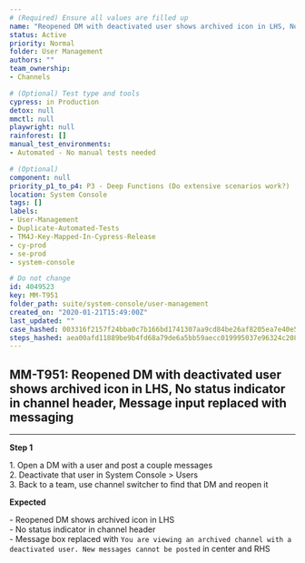 ```yaml
---
# (Required) Ensure all values are filled up
name: "Reopened DM with deactivated user shows archived icon in LHS, No status indicator in channel header, Message input replaced with messaging"
status: Active
priority: Normal
folder: User Management
authors: ""
team_ownership: 
- Channels

# (Optional) Test type and tools
cypress: in Production
detox: null
mmctl: null
playwright: null
rainforest: []
manual_test_environments: 
- Automated - No manual tests needed

# (Optional)
component: null
priority_p1_to_p4: P3 - Deep Functions (Do extensive scenarios work?)
location: System Console
tags: []
labels: 
- User-Management
- Duplicate-Automated-Tests
- TM4J-Key-Mapped-In-Cypress-Release
- cy-prod
- se-prod
- system-console

# Do not change
id: 4049523
key: MM-T951
folder_path: suite/system-console/user-management
created_on: "2020-01-21T15:49:00Z"
last_updated: ""
case_hashed: 003316f2157f24bba0c7b166bd1741307aa9cd84be26af8205ea7e40e563580a353d2c4b42221c820cc25ddd797136f5
steps_hashed: aea00afd11889be9b4fd68a79de6a5bb59aecc019995037e96324c208e35156ed0a50a1c6f1a34f94cbb5b0c3e915c4d
---
```


## MM-T951: Reopened DM with deactivated user shows archived icon in LHS, No status indicator in channel header, Message input replaced with messaging

---

**Step 1**

1\. Open a DM with a user and post a couple messages\
2\. Deactivate that user in System Console > Users\
3\. Back to a team, use channel switcher to find that DM and reopen it

**Expected**

\- Reopened DM shows archived icon in LHS\
\- No status indicator in channel header\
\- Message box replaced with `You are viewing an archived channel with a deactivated user. New messages cannot be posted` in center and RHS
